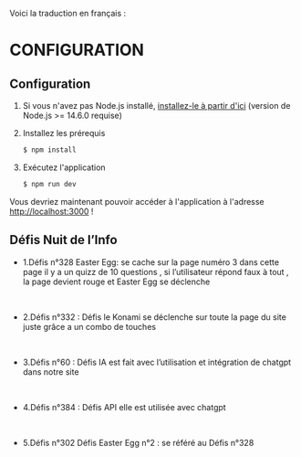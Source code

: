 Voici la traduction en français :

# CONFIGURATION

## Configuration

1. Si vous n'avez pas Node.js installé, [installez-le à partir d'ici](https://nodejs.org/en/) (version de Node.js >= 14.6.0 requise)

2. Installez les prérequis

   ```bash
   $ npm install
   ```

3. Exécutez l'application

   ```bash
   $ npm run dev
   ```

Vous devriez maintenant pouvoir accéder à l'application à l'adresse [http://localhost:3000](http://localhost:3000) !

## Défis Nuit de l’Info

- 1.Défis n°328 Easter Egg:
se cache sur la page numéro 3 dans cette page il y a  un quizz de 10 questions , si l’utilisateur répond faux à tout , la page devient rouge et Easter Egg se déclenche 
<br>

- 2.Défis n°332 : Défis le Konami se déclenche sur toute la page du site juste grâce a un combo de touches
<br>

- 3.Défis n°60 : Défis IA est fait avec l’utilisation et intégration de chatgpt dans notre site
<br>

- 4.Défis n°384 : Défis API elle est utilisée avec chatgpt 
<br>

- 5.Défis n°302 Défis Easter Egg n°2 : se référé au Défis n°328

